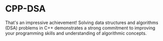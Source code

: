 # CPP-DSA
That's an impressive achievement! Solving data structures and algorithms (DSA) problems in C++ demonstrates a strong commitment to improving your programming skills and understanding of algorithmic concepts.

